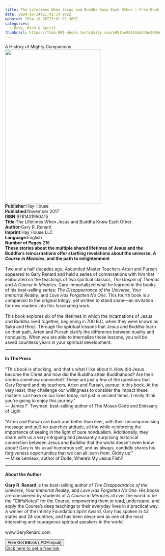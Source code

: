 ```yaml
---
title: The Lifetimes When Jesus and Buddha Knew Each Other | Free Book
date: 2024-10-24T21:41:34.982Z
updated: 2024-10-26T23:01:25.380Z
categories:
  - Body, Mind & Spirit
thumbnail: https://thmb-001-ebook.techidaily.com/e851ae981b1ddd46e308dead01d7eadf664d1e02a1f580576b27e5beb44e7730.jpg
---
```

<main id="book-container">
  <div class="flex flex-col">
    <div class="book-brief flex-1 py-6 px-4 sm:p-6 md:py-10 md:px-8">
      <!-- brief-->
      <div class="book-brief-main">A History of Mighty Companions</div>
    </div>
    <div
      class="book-meta-info flex-1 grid gap-4 col-start-1 col-end-3 row-start-1 sm:mb-6 sm:grid-cols-4 lg:gap-6 lg:col-start-2 lg:row-end-6 lg:row-span-6 lg:mb-0"
    >
      <div
        class="book-meta-info-left place-content-center mt-4 p-4 text-sm leading-6 col-start-2 col-span-2 dark:text-slate-400"
      >
        <img
          class="w-full h-500 object-cover rounded-lg sm:h-255 sm:col-span-2 lg:col-span-full"
          src="https://img-001-ebook.techidaily.com/bb7e43eed9dbd669a376a4a611f54a5fec7dcc7e9ea5dfbfb7f36d39ca90fb79.jpg"
          alt=""
          width="312"
          height="500"
        />
      </div>
      <div
        class="book-meta-info-right mt-2 col-start-1 row-start-2 col-span-3 self-center"
      >
        <!-- meta data  -->
        <div class="flex flex-col px-4 md:px-8">
          <div class="flex-1">
            <strong>Publisher</strong>:<span class="px-2">Hay House</span>
          </div>
          <div class="flex-1">
            <strong>Published</strong>:<span class="px-2">November 2017</span>
          </div>
          <div class="flex-1">
            <strong>ISBN</strong>:<span class="px-2">9781401950415</span>
          </div>
          <div class="flex-1">
            <strong>Title</strong>:<span class="px-2"
              >The Lifetimes When Jesus and Buddha Knew Each Other</span
            >
          </div>
          <div class="flex-1">
            <strong>Author</strong>:<span class="px-2">Gary R. Renard</span>
          </div>
          <div class="flex-1">
            <strong>Imprint</strong>:<span class="px-2">Hay House LLC</span>
          </div>
          <div class="flex-1">
            <strong>Language</strong>:<span class="px-2">English</span>
          </div>
          <div class="flex-1">
            <strong>Number of Pages</strong>:<span class="px-2">216</span>
          </div>
        </div>
      </div>
    </div>
    <div class="book-description flex-1 py-6 px-4 sm:p-6 md:py-10 md:px-8">
      <div class="book-description-main">
        <div accordion-content="" id="description">
          <b
            >These stories about the multiple shared lifetimes of Jesus and the
            Buddha’s reincarnations offer startling revelations about the
            universe, </b
          ><i><b>A Course in Miracles</b></i
          ><b>, and the path to enlightenment</b><br /><br />
          Two and a half decades ago, Ascended Master Teachers Arten and Pursah
          appeared to&nbsp;Gary Renard&nbsp;and held a series of conversations
          with him that elaborated on the teachings of two spiritual classics,
          <i>The Gospel of Thomas</i> and <i>A Course in Miracles</i>. Gary
          immortalized what he learned in the books of his best-selling series:
          <i>The Disappearance of the Universe, Your Immortal Reality</i>, and
          <i>Love Has Forgotten No One</i>. This fourth book is a companion to
          the original trilogy, yet written to stand alone—an invitation for new
          readers into this fascinating work.<br /><br />
          This book explores six of the lifetimes in which the incarnations of
          Jesus and Buddha lived together, beginning in 700 B.C. when they were
          known as Saka and Hiroji. Through the spiritual lessons that Jesus and
          Buddha learn on their path, Arten and Pursah clarify the difference
          between duality and nonduality. When you are able to internalize these
          lessons, you will be saved countless years in your spiritual
          development.
        </div>
        <div class="accordion-fader"></div>
      </div>
    </div>
    <div class="book-excerpts flex-1 py-6 px-4 sm:p-6 md:py-10 md:px-8">
      <!-- excerpts-->
      <div class="book-excerpts-main">
        <hr />
        <h4 class="placeholder placeholder-heading">
          <span>In The Press</span>
        </h4>
        <p>
          "This book is shocking, and that's what I like about it. How did Jesus
          become the Christ and how did the Buddha attain Buddhahood? Are their
          stories somehow connected? These are just a few of the questions that
          Gary Renard and his teachers, Arten and Pursah, pursue in this book.
          At the very least, they challenge our willingness to consider the
          impact these masters can have on our lives today, not just in ancient
          times. I really think you're going to enjoy this journey."<br />—
          James F. Twyman, best-selling author of The Moses Code and Emissary of
          Light<br /><br />"Arten and Pursah are back and better than ever, with
          their uncompromising message and pull-no-punches attitude, all the
          while reinforcing the importance of seeing in the light of pure
          nondualism. Additionally, they share with us a very intriguing and
          pleasantly surprising historical connection between Jesus and Buddha
          that the world doesn’t even know about! Gary is his usual humorous
          self, and as always, candidly shares his forgiveness opportunities
          that we can all learn from. Giddy up!"<br />— Mike Lemieux, author of
          Dude, Where’s My Jesus Fish?
        </p>
      </div>
    </div>
    <div class="book-about-author flex-1 py-6 px-4 sm:p-6 md:py-10 md:px-8">
      <!-- about author-->
      <div class="book-main-author-main">
        <hr />
        <h4 class="placeholder placeholder-heading">
          <span>About the Author</span>
        </h4>
        <p>
          <b>Gary R. Renard</b> is the best-selling author of
          <i>The Disappearance of the Universe</i>,
          <i>Your Immortal Reality</i>, and <i>Love Has Forgotten No One</i>.
          His books are considered by students of
          <i>A Course in Miracles </i>all over the world to be the “CliffsNotes”
          for the Course, empowering them to read, understand, and apply the
          Course’s deep teachings to their everyday lives in a practical way. A
          winner of the Infinity Foundation Spirit Award, Gary has spoken in 43
          states and 24 countries, and has been described as one of the most
          interesting and courageous spiritual speakers in the world.
          <br /><br />www.GaryRenard.com
        </p>
      </div>
    </div>
    <div class="book-free-get flex-1 py-6 px-4 sm:p-6 md:py-10 md:px-8">
      <button
        id="btn-free-get"
        class="bg-blue-500 hover:bg-blue-700 text-white font-bold py-2 px-4 rounded"
      >
        Free Get EBook (.PDF/.epub)
      </button>
      <div id="countdown-display" class="px-2 text-lg mt-2"></div>
      <a
        id="free-link"
        class="hidden bg-blue-500 hover:bg-blue-700 text-white font-bold py-2 px-4 rounded"
        href="https://www.ebooks.com/en-us/book/96316682/the-lifetimes-when-jesus-and-buddha-knew-each-other/gary-r-renard/"
        target="_blank"
        >Click here to get a free link</a
      >
    </div>
    <script>
      let countdownTime = 0;
      let countdownInterval = null;
      document
        .getElementById('btn-free-get')
        .addEventListener('click', startCountdown);
      function startCountdown() {
        countdownTime = new Date().getTime() + 60000 * 3;
        countdownInterval = setInterval(updateCountdown, 1000);
        document.getElementById('btn-free-get').disabled = true;
        document
          .getElementById('btn-free-get')
          .classList.add('bg-gray-500', 'cursor-not-allowed');
      }
      function updateCountdown() {
        let currentTime = new Date().getTime();
        let timeLeft = countdownTime - currentTime;
        let secondsLeft = Math.floor(timeLeft / 1000);
        document.getElementById('countdown-display').innerHTML =
          `Remaining time: ${secondsLeft} seconds.`;
        if (secondsLeft <= 0) {
          clearInterval(countdownInterval);
          document.getElementById('btn-free-get').classList.add('hidden');
          document.getElementById('free-link').classList.remove('hidden');
          document.getElementById('countdown-display').innerHTML = '';
        }
      }
    </script>
  </div>
</main>

<ins class="adsbygoogle"
      style="display:block"
      data-ad-client="ca-pub-7571918770474297"
      data-ad-slot="8358498916"
      data-ad-format="auto"
      data-full-width-responsive="true"></ins>
    